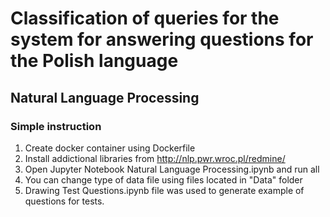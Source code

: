 # Classification of queries for the system for answering questions for the Polish language
## Natural Language Processing

### Simple instruction

1. Create docker container using Dockerfile
2. Install addictional libraries from http://nlp.pwr.wroc.pl/redmine/
3. Open Jupyter Notebook Natural Language Processing.ipynb and run all
4. You can change type of data file using files located in "Data" folder
5. Drawing Test Questions.ipynb file was used to generate example of questions for tests.